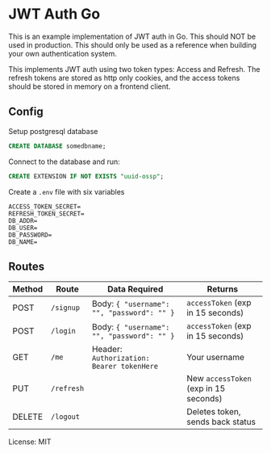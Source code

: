 # JWT Auth Go

This is an example implementation of JWT auth in Go. This should NOT be used in production. This should only be used as a reference when building your own authentication system.

This implements JWT auth using two token types: Access and Refresh. The refresh tokens are stored as http only cookies, and the access tokens should be stored in memory on a frontend client.

## Config

Setup postgresql database

```sql
CREATE DATABASE somedbname;
```

Connect to the database and run:

```sql
CREATE EXTENSION IF NOT EXISTS "uuid-ossp";
```

Create a `.env` file with six variables

```
ACCESS_TOKEN_SECRET=
REFRESH_TOKEN_SECRET=
DB_ADDR=
DB_USER=
DB_PASSWORD=
DB_NAME=
```

## Routes

| Method | Route      | Data Required                              | Returns                               |
| ------ | ---------- | ------------------------------------------ | ------------------------------------- |
| POST   | `/signup`  | Body: `{ "username": "", "password": "" }` | `accessToken` (exp in 15 seconds)     |
| POST   | `/login`   | Body: `{ "username": "", "password": "" }` | `accessToken` (exp in 15 seconds)     |
| GET    | `/me`      | Header: `Authorization: Bearer tokenHere`  | Your username                         |
| PUT    | `/refresh` |                                            | New `accessToken` (exp in 15 seconds) |
| DELETE | `/logout`  |                                            | Deletes token, sends back status      |

License: MIT
